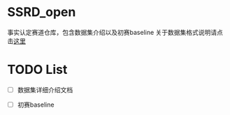 # SSRD_open
事实认定赛道仓库，包含数据集介绍以及初赛baseline
关于数据集格式说明请点击[这里](https://github.com/sallygardens/SSRD_open/tree/main/doc)
# TODO List
- [ ] 数据集详细介绍文档

- [ ] 初赛baseline
